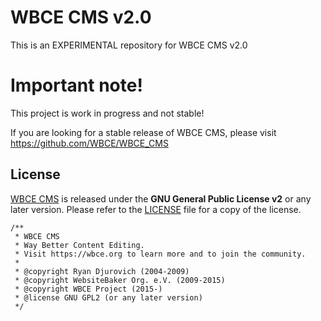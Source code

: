 # WBCE CMS v2.0

This is an EXPERIMENTAL repository for WBCE CMS v2.0

# Important note!

This project is work in progress and not stable! 

If you are looking for a stable release of WBCE CMS, please visit https://github.com/WBCE/WBCE_CMS


## License
[WBCE CMS](https://wbce.org) is released under the **GNU General Public License v2** or any later version.
Please refer to the [LICENSE](LICENSE.md) file for a copy of the license.

    /**
     * WBCE CMS
     * Way Better Content Editing.
     * Visit https://wbce.org to learn more and to join the community.
     *
     * @copyright Ryan Djurovich (2004-2009)
     * @copyright WebsiteBaker Org. e.V. (2009-2015)
     * @copyright WBCE Project (2015-)
     * @license GNU GPL2 (or any later version)
     */